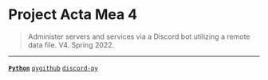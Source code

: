 # Project Acta Mea 4
> Administer servers and services via a Discord bot utilizing a remote data file. V4. Spring 2022.

---

[**`Python`**](https://github.com/lxRbckl/lxRbckl/blob/main/Python/README.md)
[`pygithub`](https://github.com/lxRbckl/lxRbckl/blob/main/Python/os.md)
[`discord-py`](https://github.com/lxRbckl/lxRbckl/blob/main/Python/os.md)

# 
